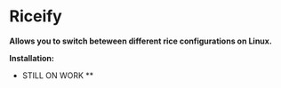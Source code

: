 # Riceify

<strong>Allows you to switch beteween different rice configurations on Linux.</strong>

**Installation:**

* STILL ON WORK **
